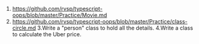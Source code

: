 1. https://github.com/rvsp/typescript-oops/blob/master/Practice/Movie.md
2. https://github.com/rvsp/typescript-oops/blob/master/Practice/class-circle.md
3.Write a "person" class to hold all the details.
4.Write a class to calculate the Uber price.
